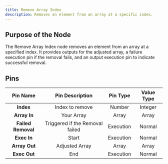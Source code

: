 ```yaml
---
title: Remove Array Index
description: Removes an element from an array at a specific index.
---
```


## Purpose of the Node
The Remove Array Index node removes an element from an array at a specified index. It provides outputs for the adjusted array, a failure execution pin if the removal fails, and an output execution pin to indicate successful removal.

## Pins
| Pin Name | Pin Description | Pin Type | Value Type |
|:----------:|:-------------:|:------:|:------:|
| **Index** | Index to remove | Number | Integer |
| **Array In** | Your Array | Array | Array |
| **Failed Removal** | Triggered if the Removal failed | Execution | Normal |
| **Exec In** | Start | Execution | Normal |
| **Array Out** | Adjusted Array | Array | Array |
| **Exec Out** | End | Execution | Normal |